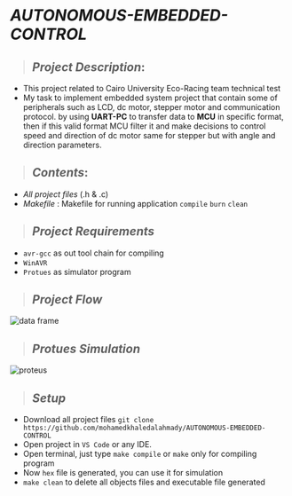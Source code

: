# _**AUTONOMOUS-EMBEDDED-CONTROL**_
> ## _Project Description_:
   * This project related to Cairo University Eco-Racing team technical test
   * My task to implement embedded system project that contain some of peripherals such as LCD, dc motor, stepper motor and communication protocol. by using **UART-PC** to transfer data to **MCU** in specific format, then if this valid format MCU filter it and make decisions to control speed and direction of dc motor same for stepper but with angle and direction parameters.
> ## _Contents_:
   * _All project files_ (.h & .c)
   * _Makefile_ : Makefile for running application `compile` `burn` `clean`
   
> ## _Project Requirements_
* `avr-gcc` as out tool chain for compiling
* `WinAVR`
* `Protues` as simulator program


> ## _Project Flow_

![data frame](https://user-images.githubusercontent.com/67025780/189889596-feb53074-a8b8-40d1-a58f-cfca5498a2ce.PNG)

> ## _Protues Simulation_

![proteus](https://user-images.githubusercontent.com/67025780/189891336-032759d2-c7c5-4d39-addc-f5924a40d215.PNG)


> ## _Setup_
  * Download all project files `git clone https://github.com/mohamedkhaledalahmady/AUTONOMOUS-EMBEDDED-CONTROL`
  * Open project in `VS Code` or any IDE.
  * Open terminal, just type `make compile` or `make` only for compiling program
  * Now `hex` file is generated, you can use it for simulation
  * `make clean` to delete all objects files and executable file generated
